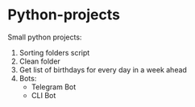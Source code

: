 # Python-projects
Small python projects:
1. Sorting folders script
2. Clean folder
3. Get list of birthdays for every day in a week ahead
4. Bots:
   - Telegram Bot
   - CLI Bot
